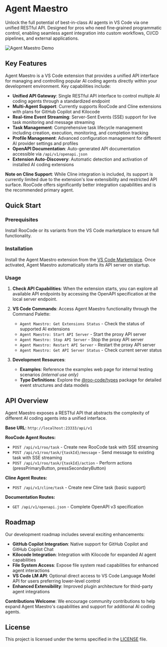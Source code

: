 # Agent Maestro

Unlock the full potential of best-in-class AI agents in VS Code via one unified RESTful API. Designed for pros who need fine‑grained programmatic control, enabling seamless agent integration into custom workflows, CI/CD pipelines, and external applications.

![Agent Maestro Demo](assets/agent-maestro-demo.gif)

## Key Features

Agent Maestro is a VS Code extension that provides a unified API interface for managing and controlling popular AI coding agents directly within your development environment. Key capabilities include:

- **Unified API Gateway**: Single RESTful API interface to control multiple AI coding agents through a standardized endpoint
- **Multi-Agent Support**: Currently supports RooCode and Cline extensions with plans for GitHub Copilot and Kilocode
- **Real-time Event Streaming**: Server-Sent Events (SSE) support for live task monitoring and message streaming
- **Task Management**: Comprehensive task lifecycle management including creation, execution, monitoring, and completion tracking
- **Profile Management**: Advanced configuration management for different AI provider settings and profiles
- **OpenAPI Documentation**: Auto-generated API documentation accessible via `/api/v1/openapi.json`
- **Extension Auto-Discovery**: Automatic detection and activation of installed AI coding extensions

**Note on Cline Support**: While Cline integration is included, its support is currently limited due to the extension's low extensibility and restricted API surface. RooCode offers significantly better integration capabilities and is the recommended primary agent.

## Quick Start

### Prerequisites

Install RooCode or its variants from the VS Code marketplace to ensure full functionality.

### Installation

Install the Agent Maestro extension from the [VS Code Marketplace](). Once activated, Agent Maestro automatically starts its API server on startup.

### Usage

1. **Check API Capabilities**: When the extension starts, you can explore all available API endpoints by accessing the OpenAPI specification at the local server endpoint.

2. **VS Code Commands**: Access Agent Maestro functionality through the Command Palette:

   - `Agent Maestro: Get Extensions Status` - Check the status of supported AI extensions
   - `Agent Maestro: Start API Server` - Start the proxy API server
   - `Agent Maestro: Stop API Server` - Stop the proxy API server
   - `Agent Maestro: Restart API Server` - Restart the proxy API server
   - `Agent Maestro: Get API Server Status` - Check current server status

3. **Development Resources**:
   - **Examples**: Reference the examples web page for internal testing scenarios _(internal use only)_
   - **Type Definitions**: Explore the [@roo-code/types](https://www.npmjs.com/package/@roo-code/types) package for detailed event structures and data models

## API Overview

Agent Maestro exposes a RESTful API that abstracts the complexity of different AI coding agents into a unified interface.

**Base URL**: `http://localhost:23333/api/v1`

**RooCode Agent Routes:**

- `POST /api/v1/roo/task` - Create new RooCode task with SSE streaming
- `POST /api/v1/roo/task/{taskId}/message` - Send message to existing task with SSE streaming
- `POST /api/v1/roo/task/{taskId}/action` - Perform actions (pressPrimaryButton, pressSecondaryButton)

**Cline Agent Routes:**

- `POST /api/v1/cline/task` - Create new Cline task (basic support)

**Documentation Routes:**

- `GET /api/v1/openapi.json` - Complete OpenAPI v3 specification

## Roadmap

Our development roadmap includes several exciting enhancements:

- **GitHub Copilot Integration**: Native support for GitHub Copilot and GitHub Copilot Chat
- **Kilocode Integration**: Integration with Kilocode for expanded AI agent capabilities
- **File System Access**: Expose file system read capabilities for enhanced agent interactions
- **VS Code LM API**: Optional direct access to VS Code Language Model API for users preferring lower-level control
- **Enhanced Extensibility**: Improved plugin architecture for third-party agent integrations

**Contributions Welcome**: We encourage community contributions to help expand Agent Maestro's capabilities and support for additional AI coding agents.

## License

This project is licensed under the terms specified in the [LICENSE](LICENSE) file.
